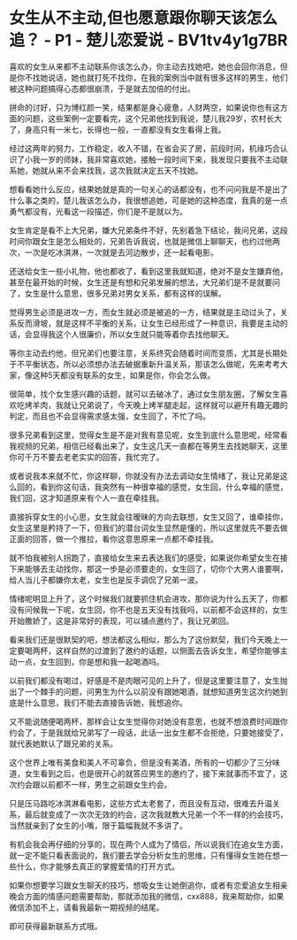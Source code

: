 # 女生从不主动,但也愿意跟你聊天该怎么追？ - P1 - 楚儿恋爱说 - BV1tv4y1g7BR

喜欢的女生从来都不主动联系你该怎么办，你主动去找她吧，她也会回你消息，但是你不找她说话，她也就打死不找你，在我的案例当中就有很多这样的男生，他们被这种问题搞得心态都很崩溃，于是就去加倍的付出。

拼命的讨好，只为博红颜一笑，结果都是身心疲惫，人财两空，如果说你也有这方面的问题，这些案例一定要看完，这个兄弟他找到我说，楚儿我29岁，农村长大了，身高只有一米七，长得也一般，一直都没有女生看得上我。

经过这两年的努力，工作稳定，收入不错，在省会买了房，前段时间，机缘巧合认识了小我一岁的师妹，我非常喜欢她，接触一段时间下来，我发现只要我不主动联系她，她就从来不会来找我，这次我就决定五天不找她。

想看看她什么反应，结果她就是真的一句关心的话都没有，也不问问我是不是出了什么事之类的，楚儿我该怎么办，我很想追她，可是她的这种态度，我真的是一点勇气都没有，光看这一段描述，你们是不是就以为。

女生肯定是看不上大兄弟，嫌大兄弟条件不好，先别着急下结论，我问兄弟，这段时间你跟女生是怎么相处的，兄弟告诉我说，也就是微信上聊聊天，也约过他两次，一次是吃冰淇淋，一次就是去河边散步，还一起看电影。

还送给女生一些小礼物，他也都收了，看到这里我就知道，绝对不是女生嫌弃他，甚至在最开始的时候，女生还是有想和兄弟发展的想法，大兄弟们是不是就要问了，女生是什么意思，很多兄弟对男女关系，都有这样的误解。

觉得男生必须是进攻一方，而女生就必须是被追的一方，结果就是主动过头了，关系反而滑坡，就是这样不平衡的关系，让女生已经形成了一种意识，我要是主动的话，会显得我这个人很廉价，所以女生就只能等着你去找他聊天。

等你主动去约他，但兄弟们也要注意，关系终究会随着时间而变质，尤其是长期处于不平衡状态，所以必须想办法去破据重新升温关系，那该怎么做呢，先来考考大家，像这种5天都没有联系的女生，如果是你，你会怎么做。

很简单，找个女生感兴趣的话题，就可以去破冰了，通过女生朋友圈，了解女生喜欢吃烤羊肉，我就让兄弟说了，今天晚上烤羊腿走起，这样就可以避开有趣无趣的判定，而且也不会显得需求感太强，女生回了，不忙了吗。

很多兄弟看到这里，觉得女生是不是对我有意见呢，女生到底什么意思呢，经常看我视频的兄弟，相信已经看出来了，女生这几天一直都在等男生去找她聊天，这里你可千万不要去老老实实的回答，我忙完了。

或者说我本来就不忙，你这样聊，你就没有办法去调动女生情绪了，我让兄弟是这么回的，看到你这句话，我突然有一种很幸福的感觉，女生回，什么幸福的感觉，我们回，这才知道原来有个人一直在牵挂我。

直接拆穿女生的小心思，女生就会往暧昧的方向去联想，女生又回了，谁牵挂你，女生这里是矜持了一下，但我们的潜台词女生显然是懂的，所以这里就先不要去做正面的回答，做一个推拉，看你这意思原来一点都不牵挂我。

就不怕我被别人拐跑了，直接给女生来去表达我们的感受，如果说你希望女生在接下来能够去主动找你，那这一步是必须要走的，女生回了，切你个大男人谁要啊，给人当儿子都嫌你太老，女生也是反手调侃了兄弟一波。

情绪呢明显上升了，这个时候我们就要抓住机会进攻，那你说为什么五天了，你都没有问候我一下呢，女生回，你不也是五天没有找我吗，以前都不会这样的，女生开始撒娇了，这是非常好的表现，可以铺点邀约了，我让兄弟回。

看来我们还是很默契的吧，想法都这么相似，那么为了这份默契，我们今天晚上一定要喝两杯，这样自然的过渡到了邀约的话题，以侧面去告诉女生，希望你能够主动一点，女生回到，你是想和我一起喝酒吗。

以前我们都没有喝过，好感是不是肉眼可见的上升了，但是这里要注意了，女生抛出了一个棘手的问题，问男生为什么以前没有跟她喝酒，就想知道男生这次约她到底是什么意思，我们不能去直接告诉她，我想追你。

又不能说随便喝两杯，那样会让女生觉得你对她没有意思，也就不想浪费时间跟你约会了，于是我就给兄弟写了一段话，此话一出女生都不会拒绝，只要她接受了，就代表她默认了跟兄弟的关系。

这个世界上唯有美食和美人不可辜负，但是没有美酒，所有的一切都少了三分味道，女生看到之后，也是很开心的就答应男生的邀约了，接下来就事而不宜了，这次约会跟以前都不一样，男生之前跟女生约会。

只是压马路吃冰淇淋看电影，这些方式太老套了，而且没有互动，很难去升温关系，最后就变成了一次次无效的约会，这次我就教大兄弟一个不一样的约会技巧，当然就亲到了女生的小嘴，限于篇幅我就不多讲了。

有机会我会再仔细的分享的，现在两个人成为了情侣，所以说我们在追女生方面，就一定不能只看表面说的，我们要去学会分析女生的思维，只有懂得女生她在想一些什么，你才能够去真正的掌握爱情的打开方式。

如果你想要学习跟女生聊天的技巧，想吸女生让她倒追你，或者有恋爱追女生相亲晚会方面的情感问题需要帮助，那就添加我的微信，cxx888，我来帮助你，如果微信添加不上，请看我最新一期视频的结尾。

即可获得最新联系方式哦。